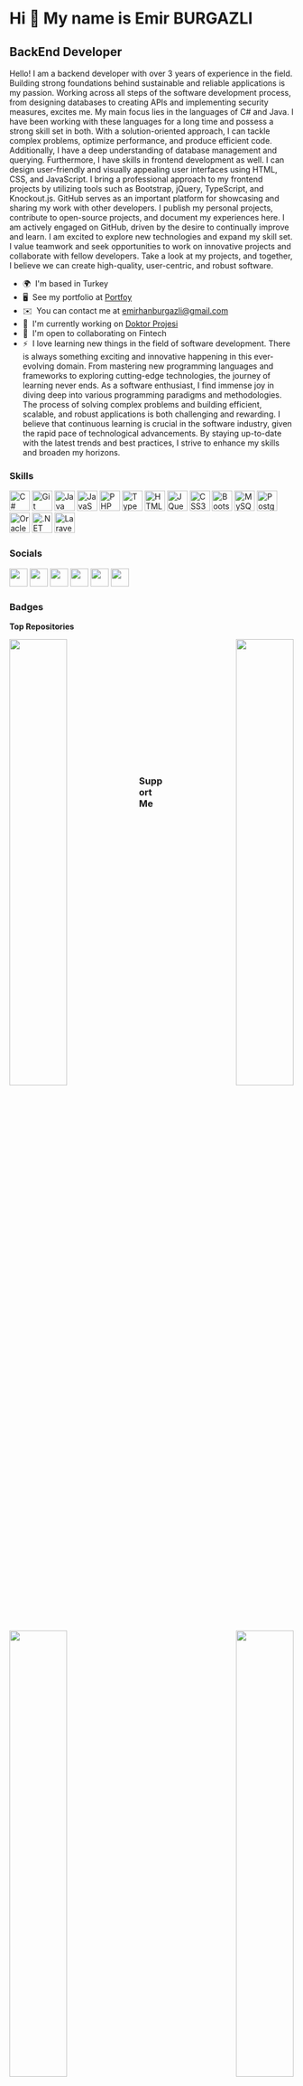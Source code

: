 Hi 👋 My name is Emir BURGAZLI
==============================

BackEnd Developer
-----------------

Hello! I am a backend developer with over 3 years of experience in the field. Building strong foundations behind sustainable and reliable applications is my passion. Working across all steps of the software development process, from designing databases to creating APIs and implementing security measures, excites me. My main focus lies in the languages of C# and Java. I have been working with these languages for a long time and possess a strong skill set in both. With a solution-oriented approach, I can tackle complex problems, optimize performance, and produce efficient code. Additionally, I have a deep understanding of database management and querying. Furthermore, I have skills in frontend development as well. I can design user-friendly and visually appealing user interfaces using HTML, CSS, and JavaScript. I bring a professional approach to my frontend projects by utilizing tools such as Bootstrap, jQuery, TypeScript, and Knockout.js. GitHub serves as an important platform for showcasing and sharing my work with other developers. I publish my personal projects, contribute to open-source projects, and document my experiences here. I am actively engaged on GitHub, driven by the desire to continually improve and learn. I am excited to explore new technologies and expand my skill set. I value teamwork and seek opportunities to work on innovative projects and collaborate with fellow developers. Take a look at my projects, and together, I believe we can create high-quality, user-centric, and robust software.

* 🌍  I'm based in Turkey
* 🖥️  See my portfolio at [Portfoy](http://burgazli.com)
* ✉️  You can contact me at [emirhanburgazli@gmail.com](mailto:emirhanburgazli@gmail.com)
* 🚀  I'm currently working on [Doktor Projesi](http://nazanuysalharzadin.com.tr)
* 🤝  I'm open to collaborating on Fintech
* ⚡  I love learning new things in the field of software development. There is always something exciting and innovative happening in this ever-evolving domain. From mastering new programming languages and frameworks to exploring cutting-edge technologies, the journey of learning never ends. As a software enthusiast, I find immense joy in diving deep into various programming paradigms and methodologies. The process of solving complex problems and building efficient, scalable, and robust applications is both challenging and rewarding. I believe that continuous learning is crucial in the software industry, given the rapid pace of technological advancements. By staying up-to-date with the latest trends and best practices, I strive to enhance my skills and broaden my horizons.

### Skills


<p align="left">
<a href="https://docs.microsoft.com/en-us/dotnet/csharp/" target="_blank" rel="noreferrer"><img src="https://raw.githubusercontent.com/danielcranney/readme-generator/main/public/icons/skills/csharp-colored.svg" width="36" height="36" alt="C#" /></a>
<a href="https://git-scm.com/" target="_blank" rel="noreferrer"><img src="https://raw.githubusercontent.com/danielcranney/readme-generator/main/public/icons/skills/git-colored.svg" width="36" height="36" alt="Git" /></a>
<a href="https://www.oracle.com/java/" target="_blank" rel="noreferrer"><img src="https://raw.githubusercontent.com/danielcranney/readme-generator/main/public/icons/skills/java-colored.svg" width="36" height="36" alt="Java" /></a>
<a href="https://developer.mozilla.org/en-US/docs/Web/JavaScript" target="_blank" rel="noreferrer"><img src="https://raw.githubusercontent.com/danielcranney/readme-generator/main/public/icons/skills/javascript-colored.svg" width="36" height="36" alt="JavaScript" /></a>
<a href="https://www.php.net/" target="_blank" rel="noreferrer"><img src="https://raw.githubusercontent.com/danielcranney/readme-generator/main/public/icons/skills/php-colored.svg" width="36" height="36" alt="PHP" /></a>
<a href="https://www.typescriptlang.org/" target="_blank" rel="noreferrer"><img src="https://raw.githubusercontent.com/danielcranney/readme-generator/main/public/icons/skills/typescript-colored.svg" width="36" height="36" alt="TypeScript" /></a>
<a href="https://developer.mozilla.org/en-US/docs/Glossary/HTML5" target="_blank" rel="noreferrer"><img src="https://raw.githubusercontent.com/danielcranney/readme-generator/main/public/icons/skills/html5-colored.svg" width="36" height="36" alt="HTML5" /></a>
<a href="https://jquery.com/" target="_blank" rel="noreferrer"><img src="https://raw.githubusercontent.com/danielcranney/readme-generator/main/public/icons/skills/jquery-colored.svg" width="36" height="36" alt="JQuery" /></a>
<a href="https://www.w3.org/TR/CSS/#css" target="_blank" rel="noreferrer"><img src="https://raw.githubusercontent.com/danielcranney/readme-generator/main/public/icons/skills/css3-colored.svg" width="36" height="36" alt="CSS3" /></a>
<a href="https://getbootstrap.com/" target="_blank" rel="noreferrer"><img src="https://raw.githubusercontent.com/danielcranney/readme-generator/main/public/icons/skills/bootstrap-colored.svg" width="36" height="36" alt="Bootstrap" /></a>
<a href="https://www.mysql.com/" target="_blank" rel="noreferrer"><img src="https://raw.githubusercontent.com/danielcranney/readme-generator/main/public/icons/skills/mysql-colored.svg" width="36" height="36" alt="MySQL" /></a>
<a href="https://www.postgresql.org/" target="_blank" rel="noreferrer"><img src="https://raw.githubusercontent.com/danielcranney/readme-generator/main/public/icons/skills/postgresql-colored.svg" width="36" height="36" alt="PostgreSQL" /></a>
<a href="https://www.oracle.com/uk/index.html" target="_blank" rel="noreferrer"><img src="https://raw.githubusercontent.com/danielcranney/readme-generator/main/public/icons/skills/oracle-colored.svg" width="36" height="36" alt="Oracle" /></a>
<a href="https://dotnet.microsoft.com/en-us/" target="_blank" rel="noreferrer"><img src="https://raw.githubusercontent.com/danielcranney/readme-generator/main/public/icons/skills/dot-net-colored.svg" width="36" height="36" alt=".NET" /></a>
<a href="https://laravel.com/" target="_blank" rel="noreferrer"><img src="https://raw.githubusercontent.com/danielcranney/readme-generator/main/public/icons/skills/laravel-colored.svg" width="36" height="36" alt="Laravel" /></a>
</p>


### Socials

<p align="left"> <a href="https://www.github.com/emirburgazli" target="_blank" rel="noreferrer"><img src="https://raw.githubusercontent.com/danielcranney/readme-generator/main/public/icons/socials/github.svg" width="32" height="32" /></a> <a href="http://www.instagram.com/emirburgazli/" target="_blank" rel="noreferrer"><img src="https://raw.githubusercontent.com/danielcranney/readme-generator/main/public/icons/socials/instagram.svg" width="32" height="32" /></a> <a href="https://www.linkedin.com/in/eburgazli" target="_blank" rel="noreferrer"><img src="https://raw.githubusercontent.com/danielcranney/readme-generator/main/public/icons/socials/linkedin.svg" width="32" height="32" /></a> <a href="http://www.medium.com/@emirhanburgazli" target="_blank" rel="noreferrer"><img src="https://raw.githubusercontent.com/danielcranney/readme-generator/main/public/icons/socials/medium.svg" width="32" height="32" /></a> <a href="https://www.stackoverflow.com/users/11962963/eburgazli" target="_blank" rel="noreferrer"><img src="https://raw.githubusercontent.com/danielcranney/readme-generator/main/public/icons/socials/stackoverflow.svg" width="32" height="32" /></a> <a href="https://www.twitter.com/EBurgazli" target="_blank" rel="noreferrer"><img src="https://raw.githubusercontent.com/danielcranney/readme-generator/main/public/icons/socials/twitter.svg" width="32" height="32" /></a></p>

### Badges

<b>Top Repositories</b>

<div width="100%" align="center"><a href="https://github.com/emirburgazli/Laravel_Ecommerce" align="left"><img align="left" width="45%" src="https://github-readme-stats.vercel.app/api/pin/?username=emirburgazli&repo=Laravel_Ecommerce&title_color=0891b2&text_color=ffffff&icon_color=0891b2&bg_color=1c1917&hide_border=true&locale=en" /></a><a href="https://github.com/emirburgazli/spring-react-Backend" align="right"><img align="right" width="45%" src="https://github-readme-stats.vercel.app/api/pin/?username=emirburgazli&repo=spring-react-Backend&title_color=0891b2&text_color=ffffff&icon_color=0891b2&bg_color=1c1917&hide_border=true&locale=en" /></a></div><br /><br /><br /><br /><br /><br /><br />

<br /><br /><br /><br /><br />

<div width="100%" align="center"><a href="https://github.com/emirburgazli/spring-react-Frontend" align="left"><img align="left" width="45%" src="https://github-readme-stats.vercel.app/api/pin/?username=emirburgazli&repo=spring-react-Frontend&title_color=0891b2&text_color=ffffff&icon_color=0891b2&bg_color=1c1917&hide_border=true&locale=en" /></a><a href="https://github.com/emirburgazli/.NetCoreLastProject" align="right"><img align="right" width="45%" src="https://github-readme-stats.vercel.app/api/pin/?username=emirburgazli&repo=.NetCoreLastProject&title_color=0891b2&text_color=ffffff&icon_color=0891b2&bg_color=1c1917&hide_border=true&locale=en" /></a></div>

### Support Me

<a href="https://www.buymeacoffee.com/e"><img src="https://cdn.buymeacoffee.com/buttons/v2/default-yellow.png" width="200" /></a>
